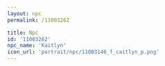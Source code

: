 ```yaml
---
layout: npc
permalink: /11003262

title: Npc
id: '11003262'
npc_name: 'Kaitlyn'
icon_url: 'portrait/npc/11003146_f_caitlyn_p.png'
---
```

